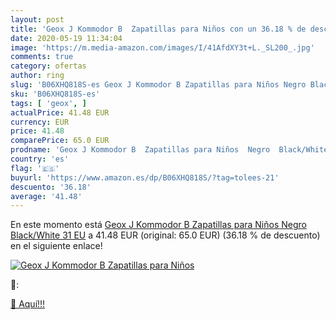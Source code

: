 ```yaml
---
layout: post
title: 'Geox J Kommodor B  Zapatillas para Niños con un 36.18 % de descuento'
date: 2020-05-19 11:34:04
image: 'https://m.media-amazon.com/images/I/41AfdXY3t+L._SL200_.jpg'
comments: true
category: ofertas
author: ring
slug: 'B06XHQ818S-es Geox J Kommodor B Zapatillas para Niños Negro Black/White...'
sku: 'B06XHQ818S-es'
tags: [ 'geox', ]
actualPrice: 41.48 EUR
currency: EUR
price: 41.48
comparePrice: 65.0 EUR
prodname: 'Geox J Kommodor B  Zapatillas para Niños  Negro  Black/White   31 EU'
country: 'es'
flag: '🇪🇸'
buyurl: 'https://www.amazon.es/dp/B06XHQ818S/?tag=tolees-21'
descuento: '36.18'
average: '41.48'
---
```


En este momento está [Geox J Kommodor B  Zapatillas para Niños  Negro  Black/White   31 EU](https://www.amazon.es/dp/B06XHQ818S/?tag=tolees-21) a 41.48 EUR (original: 65.0 EUR) (36.18 %  de descuento) en el siguiente enlace!

[![Geox J Kommodor B  Zapatillas para Niños](https://m.media-amazon.com/images/I/41AfdXY3t+L._SL200_.jpg)](https://www.amazon.es/dp/B06XHQ818S/?tag=tolees-21)

🔎:


[🛒 Aquí!!!](https://www.amazon.es/dp/B06XHQ818S/?tag=tolees-21)
